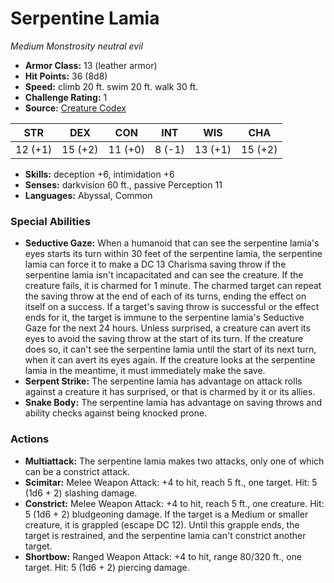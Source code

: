 # Serpentine Lamia

*Medium* *Monstrosity* *neutral evil*

- **Armor Class:** 13 (leather armor)
- **Hit Points:** 36 (8d8)
- **Speed:** climb 20 ft. swim 20 ft. walk 30 ft.
- **Challenge Rating:** 1
- **Source:** [Creature Codex](https://koboldpress.com/kpstore/product/creature-codex-for-5th-edition-dnd/)

| STR | DEX | CON | INT | WIS | CHA |
| --- | --- | --- | --- | --- | --- |
| 12 (+1) | 15 (+2) | 11 (+0) | 8 (-1) | 13 (+1) | 15 (+2) |

- **Skills:** deception +6, intimidation +6
- **Senses:** darkvision 60 ft., passive Perception 11
- **Languages:** Abyssal, Common
### Special Abilities
- **Seductive Gaze:** When a humanoid that can see the serpentine lamia's eyes starts its turn within 30 feet of the serpentine lamia, the serpentine lamia can force it to make a DC 13 Charisma saving throw if the serpentine lamia isn't incapacitated and can see the creature. If the creature fails, it is charmed for 1 minute. The charmed target can repeat the saving throw at the end of each of its turns, ending the effect on itself on a success. If a target's saving throw is successful or the effect ends for it, the target is immune to the serpentine lamia's Seductive Gaze for the next 24 hours.   Unless surprised, a creature can avert its eyes to avoid the saving throw at the start of its turn. If the creature does so, it can't see the serpentine lamia until the start of its next turn, when it can avert its eyes again. If the creature looks at the serpentine lamia in the meantime, it must immediately make the save.
- **Serpent Strike:** The serpentine lamia has advantage on attack rolls against a creature it has surprised, or that is charmed by it or its allies.
- **Snake Body:** The serpentine lamia has advantage on saving throws and ability checks against being knocked prone.
### Actions
- **Multiattack:** The serpentine lamia makes two attacks, only one of which can be a constrict attack.
- **Scimitar:** Melee Weapon Attack: +4 to hit, reach 5 ft., one target. Hit: 5 (1d6 + 2) slashing damage.
- **Constrict:** Melee Weapon Attack: +4 to hit, reach 5 ft., one creature. Hit: 5 (1d6 + 2) bludgeoning damage. If the target is a Medium or smaller creature, it is grappled (escape DC 12). Until this grapple ends, the target is restrained, and the serpentine lamia can't constrict another target.
- **Shortbow:** Ranged Weapon Attack: +4 to hit, range 80/320 ft., one target. Hit: 5 (1d6 + 2) piercing damage.
